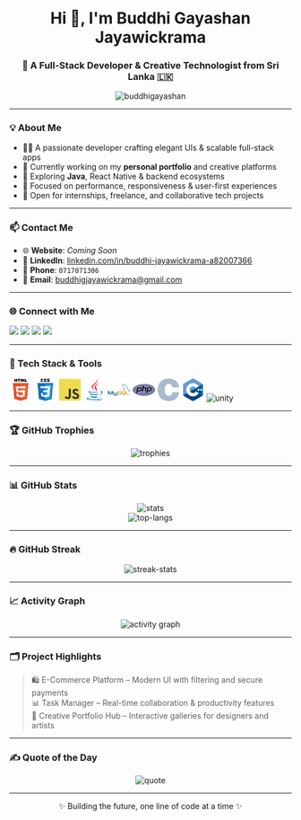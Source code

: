 <h1 align="center">Hi 👋, I'm Buddhi Gayashan Jayawickrama</h1>
<h3 align="center">🚀 A Full-Stack Developer & Creative Technologist from Sri Lanka 🇱🇰</h3>

<p align="center">
  <img src="https://komarev.com/ghpvc/?username=buddhigayashan&label=Profile%20views&color=0e75b6&style=flat" alt="buddhigayashan" />
</p>

---

### 💡 About Me

- 🧑‍💻 A passionate developer crafting elegant UIs & scalable full-stack apps  
- 🔭 Currently working on my **personal portfolio** and creative platforms  
- 🌱 Exploring **Java**, React Native & backend ecosystems  
- 📱 Focused on performance, responsiveness & user-first experiences  
- 🤝 Open for internships, freelance, and collaborative tech projects  

---

### 📫 Contact Me

- 🌐 **Website**: _Coming Soon_  
- 🔗 **LinkedIn**: [linkedin.com/in/buddhi-jayawickrama-a82007366](https://linkedin.com/in/buddhi-jayawickrama-a82007366)  
- 📱 **Phone**: `0717071306`  
- 📧 **Email**: [buddhigjayawickrama@gmail.com](mailto:buddhigjayawickrama@gmail.com)

---

### 🌐 Connect with Me

<p align="left">
  <a href="https://twitter.com/buddhigayashan" target="_blank"><img src="https://img.shields.io/twitter/follow/buddhigayashan?logo=twitter&style=for-the-badge" /></a>
  <a href="https://linkedin.com/in/buddhigayashan" target="_blank"><img src="https://img.shields.io/badge/LinkedIn-blue?logo=linkedin&style=for-the-badge" /></a>
  <a href="https://fb.com/buddhi jayawickrama" target="_blank"><img src="https://img.shields.io/badge/Facebook-1877F2?logo=facebook&style=for-the-badge" /></a>
  <a href="https://instagram.com/_b_u_d_d_h_i__g_a_y_a_s_h_a_n" target="_blank"><img src="https://img.shields.io/badge/Instagram-E4405F?logo=instagram&style=for-the-badge" /></a>
</p>

---

### 🧰 Tech Stack & Tools

<p align="left">
  <img src="https://raw.githubusercontent.com/devicons/devicon/master/icons/html5/html5-original-wordmark.svg" alt="html5" width="40" height="40"/> 
  <img src="https://raw.githubusercontent.com/devicons/devicon/master/icons/css3/css3-original-wordmark.svg" alt="css3" width="40" height="40"/> 
  <img src="https://raw.githubusercontent.com/devicons/devicon/master/icons/javascript/javascript-original.svg" alt="javascript" width="40" height="40"/>
  <img src="https://raw.githubusercontent.com/devicons/devicon/master/icons/java/java-original.svg" alt="java" width="40" height="40"/>
  <img src="https://raw.githubusercontent.com/devicons/devicon/master/icons/mysql/mysql-original-wordmark.svg" alt="mysql" width="40" height="40"/>
  <img src="https://raw.githubusercontent.com/devicons/devicon/master/icons/php/php-original.svg" alt="php" width="40" height="40"/>
  <img src="https://raw.githubusercontent.com/devicons/devicon/master/icons/c/c-original.svg" alt="c" width="40" height="40"/> 
  <img src="https://raw.githubusercontent.com/devicons/devicon/master/icons/cplusplus/cplusplus-original.svg" alt="cplusplus" width="40" height="40"/>
  <img src="https://www.vectorlogo.zone/logos/unity3d/unity3d-icon.svg" alt="unity" width="40" height="40"/>
</p>

---

### 🏆 GitHub Trophies

<p align="center">
  <img src="https://github-profile-trophy.vercel.app/?username=buddhigayashan&theme=onedark&no-frame=true&row=1&column=7" alt="trophies" />
</p>

---

### 📊 GitHub Stats

<p align="center">
  <img src="https://github-readme-stats.vercel.app/api?username=buddhigayashan&show_icons=true&theme=radical" alt="stats" />
  <br/>
  <img src="https://github-readme-stats.vercel.app/api/top-langs/?username=buddhigayashan&layout=compact&theme=radical" alt="top-langs" />
</p>

---

### 🔥 GitHub Streak

<p align="center">
  <img src="https://github-readme-streak-stats.herokuapp.com?user=buddhigayashan&theme=radical&date_format=M%20j%5B%2C%20Y%5D" alt="streak-stats" />
</p>

---

### 📈 Activity Graph

<p align="center">
  <img src="https://github-readme-activity-graph.vercel.app/graph?username=buddhigayashan&theme=react-dark&bg_color=1A1B27&color=58A6FF&line=58A6FF&point=FFFFFF&hide_border=true" alt="activity graph"/>
</p>

---

### 🗂️ Project Highlights

> 🛍️ E-Commerce Platform – Modern UI with filtering and secure payments  
> 📊 Task Manager – Real-time collaboration & productivity features  
> 🎨 Creative Portfolio Hub – Interactive galleries for designers and artists  

---

### ✍️ Quote of the Day

<p align="center">
  <img src="https://quotes-github-readme.vercel.app/api?type=horizontal&theme=radical" alt="quote" />
</p>

---

<p align="center">✨ Building the future, one line of code at a time ✨</p>
